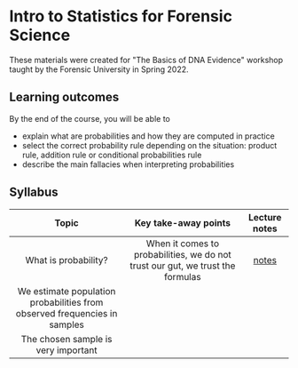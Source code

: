 # Intro to Statistics for Forensic Science

These materials were created for "The Basics of DNA Evidence" workshop taught by the Forensic University in Spring 2022.


## Learning outcomes

By the end of the course, you will be able to
- explain what are probabilities and how they are computed in practice
- select the correct probability rule depending on the situation: product rule, addition rule or conditional probabilities rule
- describe the main fallacies when interpreting probabilities

## Syllabus

| Topic | Key take-away points | Lecture notes |
| :---:   | :---: | :---:       |
| What is probability? | When it comes to probabilities, we do not trust our gut, we trust the formulas | [notes](https://github.com/crsl4/forensic-stat/blob/master/lecture-notes/1what-is-prob.md) | 
| We estimate population probabilities from observed frequencies in samples | |
| The chosen sample is very important | | 